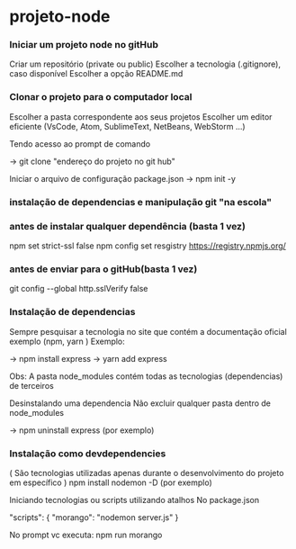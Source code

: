 # projeto-node

### Iniciar um projeto node no gitHub
Criar um repositório (private ou public) Escolher a tecnologia (.gitignore), caso disponível Escolher a opção README.md

### Clonar o projeto para o computador local
Escolher a pasta correspondente aos seus projetos Escolher um editor eficiente (VsCode, Atom, SublimeText, NetBeans, WebStorm ...)

Tendo acesso ao prompt de comando

-> git clone "endereço do projeto no git hub"

Iniciar o arquivo de configuração package.json
-> npm init -y

### instalação de dependencias e manipulação git "na escola"
  ### antes de instalar qualquer dependência (basta 1 vez)
   npm set strict-ssl false 
   npm config set resgistry https://registry.npmjs.org/
  ### antes de enviar para o gitHub(basta 1 vez)
   git config --global http.sslVerify false 


### Instalação de dependencias
Sempre pesquisar a tecnologia no site que contém a documentação oficial exemplo (npm, yarn ) Exemplo:

-> npm install express -> yarn add express

Obs: A pasta node_modules contém todas as tecnologias (dependencias) de terceiros

Desinstalando uma dependencia
Não excluir qualquer pasta dentro de node_modules

-> npm uninstall express (por exemplo)

### Instalação como devdependencies
( São tecnologias utilizadas apenas durante o desenvolvimento do projeto em específico ) npm install nodemon -D (por exemplo)

Iniciando tecnologias ou scripts utilizando atalhos
No package.json

"scripts": { "morango": "nodemon server.js" }

No prompt vc executa: npm run morango